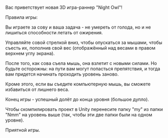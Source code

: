 Вас приветствует новая 3D игра-раннер "Night Owl"!

Правила игры: 

Вы играете за сову и ваша задача - не умереть от голода, но и не лишиться способности летать от ожирения.

Управляйте совой стрелкой вниз, чтобы опускаться за мышами, чтобы съесть их, пополнив свой вес (отображённый над весами в правом верхнем углу экрана).

После того, как сова съела мышь, она взлетит с новыми силами. Но будьте осторожны: на пути вам могут попасться препятствия, и тогда вам придется начинать проходить уровень заново.

Кроме этого, если вы съедите компьютерную мышь, вы сможете избавиться от лишнего веса.

Конец игры - успешный долёт до конца уровня (большое дупло).

Чтобы скомпилировать проект в Unity перенесите папку "my" из папки "Nmm" на уровень выше (так, чтобы эти две папки были на одном уровне).

Приятной игры.

